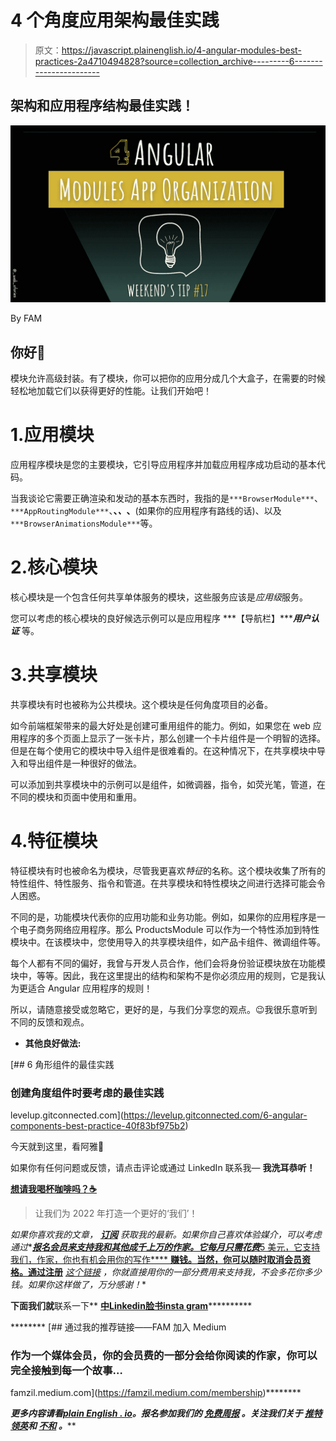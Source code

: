 # 4 个角度应用架构最佳实践

> 原文：<https://javascript.plainenglish.io/4-angular-modules-best-practices-2a4710494828?source=collection_archive---------6----------------------->

## 架构和应用程序结构最佳实践！

![](img/9d0f2c3b5e80ee9f6e09bbfeb62710f8.png)

By FAM

## 你好👋

模块允许高级封装。有了模块，你可以把你的应用分成几个大盒子，在需要的时候轻松地加载它们以获得更好的性能。让我们开始吧！

# 1.应用模块

应用程序模块是您的主要模块，它引导应用程序并加载应用程序成功启动的基本代码。

当我谈论它需要正确渲染和发动的基本东西时，我指的是`***BrowserModule***`、`***AppRoutingModule***`、**、*、*、**(如果你的应用程序有路线的话)、以及`***BrowserAnimationsModule***`等。

# 2.核心模块

核心模块是一个包含任何共享单体服务的模块，这些服务应该是*应用级*服务。

您可以考虑的核心模块的良好候选示例可以是应用程序 ***【导航栏】******用户认证*** 等。

# 3.共享模块

共享模块有时也被称为公共模块。这个模块是任何角度项目的必备。

如今前端框架带来的最大好处是创建可重用组件的能力。例如，如果您在 web 应用程序的多个页面上显示了一张卡片，那么创建一个卡片组件是一个明智的选择。但是在每个使用它的模块中导入组件是很难看的。在这种情况下，在共享模块中导入和导出组件是一种很好的做法。

可以添加到共享模块中的示例可以是组件，如微调器，指令，如荧光笔，管道，在不同的模块和页面中使用和重用。

# 4.特征模块

特征模块有时也被命名为模块，尽管我更喜欢*特征*的名称。这个模块收集了所有的特性组件、特性服务、指令和管道。在共享模块和特性模块之间进行选择可能会令人困惑。

不同的是，功能模块代表你的应用功能和业务功能。例如，如果你的应用程序是一个电子商务网络应用程序。那么 ProductsModule 可以作为一个特性添加到特性模块中。在该模块中，您使用导入的共享模块组件，如产品卡组件、微调组件等。

每个人都有不同的偏好，我曾与开发人员合作，他们会将身份验证模块放在功能模块中，等等。因此，我在这里提出的结构和架构不是你必须应用的规则，它是我认为更适合 Angular 应用程序的规则！

所以，请随意接受或忽略它，更好的是，与我们分享您的观点。😉我很乐意听到不同的反馈和观点。

*   **其他良好做法:**

[](https://levelup.gitconnected.com/6-angular-components-best-practice-40f83bf975b2) [## 6 角形组件的最佳实践

### 创建角度组件时要考虑的最佳实践

levelup.gitconnected.com](https://levelup.gitconnected.com/6-angular-components-best-practice-40f83bf975b2) 

今天就到这里，看阿雅🙋

如果你有任何问题或反馈，请点击评论或通过 LinkedIn 联系我— **我洗耳恭听！**

[**想请我喝杯咖啡吗？☕️**](https://www.buymeacoffee.com/fatimaamzil)

> 让我们为 2022 年打造一个更好的‘我们’！

*如果你喜欢我的文章，* [***订阅***](https://famzil.medium.com/subscribe) *获取我的最新。如果你自己喜欢体验媒介，可以考虑通过**[***报名会员来支持我和其他成千上万的作家。它每月只需花费***5 美元，它支持我们，作家，你也有机会用你的写作**** **赚钱。当然，你可以随时取消会员资格。通过注册**](https://famzil.medium.com/membership) *[*这个链接*](https://famzil.medium.com/membership) *，你就直接用你的一部分费用来支持我，不会多花你多少钱。如果你这样做了，万分感谢！***

**下面我们就**联系一下** [**中**](https://medium.com/@famzil/)**[**Linkedin**](https://www.linkedin.com/in/fatima-amzil-9031ba95/)**[**脸书**](https://www.facebook.com/The-Front-End-World)**[**insta gram**](https://www.instagram.com/the_frontend_world/)**[](https://www.youtube.com/channel/UCaxr-f9r6P1u7Y7SKFHi12g)**********

********[](https://famzil.medium.com/membership) [## 通过我的推荐链接——FAM 加入 Medium

### 作为一个媒体会员，你的会员费的一部分会给你阅读的作家，你可以完全接触到每一个故事…

famzil.medium.com](https://famzil.medium.com/membership)******** 

*********更多内容请看*[***plain English . io***](https://plainenglish.io/)*。报名参加我们的* [***免费周报***](http://newsletter.plainenglish.io/) *。关注我们关于* [***推特***](https://twitter.com/inPlainEngHQ)[***领英***](https://www.linkedin.com/company/inplainenglish/)**和* [***不和***](https://discord.gg/GtDtUAvyhW) *。**********